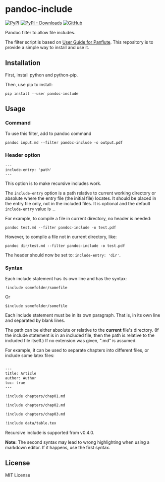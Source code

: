 # pandoc-include

[![PyPI](https://img.shields.io/pypi/v/pandoc-include)](https://pypi.org/project/pandoc-include/)
[![PyPI - Downloads](https://img.shields.io/pypi/dm/pandoc-include)](https://pypi.org/project/pandoc-include/)
[![GitHub](https://img.shields.io/github/license/DCsunset/pandoc-include?color=blue)](https://github.com/DCsunset/pandoc-include)

Pandoc filter to allow file includes.

The filter script is based on
[User Guide for Panflute](http://scorreia.com/software/panflute/guide.html#using-the-included-batteries).
This repository is to provide a simple way to install and use it.


## Installation

First, install python and python-pip.

Then, use pip to install:

```
pip install --user pandoc-include
```


## Usage

### Command

To use this filter, add to pandoc command

```
pandoc input.md --filter pandoc-include -o output.pdf
```

### Header option

```
---
include-entry: 'path'
---
```

This option is to make recursive includes work.

The `include-entry` option is a path relative to current working directory or absolute
where the entry file (the initial file) locates.
It should be placed in the entry file only, not in the included files.
It is optional and the default `include-entry` value is `.`.

For example, to compile a file in current directory, no header is needed:

```
pandoc test.md --filter pandoc-include -o test.pdf
```

However, to compile a file not in current directory, like:

```
pandoc dir/test.md --filter pandoc-include -o test.pdf
```

The header should now be set to: `include-entry: 'dir'`.


### Syntax

Each include statement has its own line and has the syntax:

```
!include somefolder/somefile
```

Or

```
$include somefolder/somefile
```

Each include statement must be in its own paragraph. That is, in its own line
and separated by blank lines.

The path can be either absolute or relative to the **current** file's directory.
(If the include statement is in an included file,
then the path is relative to the included file itself.)
If no extension was given, ".md" is assumed.

For example,
it can be used to separate chapters into different files,
or include some latex files:

```markdown

---
title: Article
author: Author
toc: true
---

!include chapters/chap01.md

!include chapters/chap02.md

!include chapters/chap03.md

!include data/table.tex

```

Recursive include is supported from v0.4.0.

**Note:**
The second syntax may lead to wrong highlighting when using a markdown editor.
If it happens, use the first syntax.

## License

MIT License

